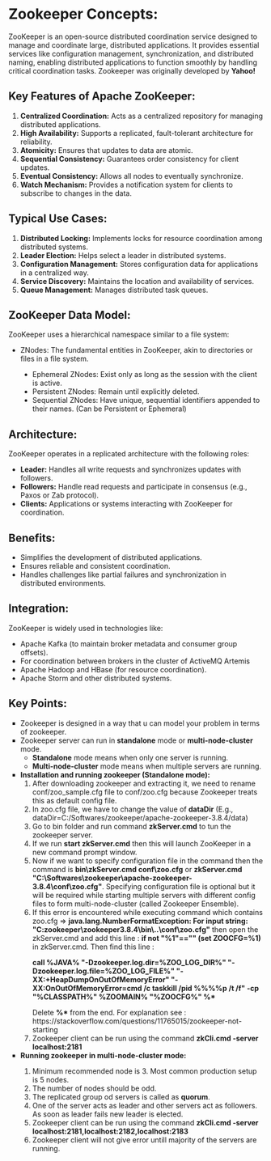 # Zookeeper Concepts:
ZooKeeper is an open-source distributed coordination service designed to manage and coordinate large, distributed applications. 
It provides essential services like configuration management, synchronization, and distributed naming, enabling distributed applications 
to function smoothly by handling critical coordination tasks. Zookeeper was originally developed by **Yahoo!**

## Key Features of Apache ZooKeeper:
<ol>
  <li><b>Centralized Coordination:</b> Acts as a centralized repository for managing distributed applications.</li>
  <li><b>High Availability:</b> Supports a replicated, fault-tolerant architecture for reliability.</li>
  <li><b>Atomicity:</b> Ensures that updates to data are atomic.</li>
  <li><b>Sequential Consistency:</b> Guarantees order consistency for client updates.</li>
  <li><b>Eventual Consistency:</b> Allows all nodes to eventually synchronize.</li>
  <li><b>Watch Mechanism:</b> Provides a notification system for clients to subscribe to changes in the data.</li>
</ol>

## Typical Use Cases:
<ol>
<li><b>Distributed Locking:</b> Implements locks for resource coordination among distributed systems.</li>
<li><b>Leader Election:</b> Helps select a leader in distributed systems.</li>
<li><b>Configuration Management:</b> Stores configuration data for applications in a centralized way.</li>
<li><b>Service Discovery:</b> Maintains the location and availability of services.</li>
<li><b>Queue Management:</b> Manages distributed task queues.</li>
</ol>

## ZooKeeper Data Model:
ZooKeeper uses a hierarchical namespace similar to a file system:

<ul>
  <li> ZNodes: The fundamental entities in ZooKeeper, akin to directories or files in a file system.</li>
  <ul>
    <li type="disc"> Ephemeral ZNodes: Exist only as long as the session with the client is active.</li>
    <li type="disc">Persistent ZNodes: Remain until explicitly deleted.</li>
    <li type="disc">Sequential ZNodes: Have unique, sequential identifiers appended to their names. (Can be Persistent or Ephemeral)</li>
  </ul>  
</ul>

## Architecture:
ZooKeeper operates in a replicated architecture with the following roles:<br>
<ul>
  <li><b>Leader:</b> Handles all write requests and synchronizes updates with followers.</li>
  <li><b>Followers:</b> Handle read requests and participate in consensus (e.g., Paxos or Zab protocol).</li>
  <li><b>Clients:</b> Applications or systems interacting with ZooKeeper for coordination.</li>
</ul>

## Benefits:
<ul>
  <li>Simplifies the development of distributed applications.</li>
  <li>Ensures reliable and consistent coordination.</li>
  <li>Handles challenges like partial failures and synchronization in distributed environments.</li>
</ul>
  
## Integration:
ZooKeeper is widely used in technologies like:
<ul>
  <li>Apache Kafka (to maintain broker metadata and consumer group offsets).</li>
  <li>For coordination between brokers in the cluster of ActiveMQ Artemis</li>
  <li>Apache Hadoop and HBase (for resource coordination).</li>
  <li>Apache Storm and other distributed systems.</li>
</ul>

## Key Points:
<ul>
  <li type="square">Zookeeper is designed in a way that u can model your problem in terms of zookeeper.</li>
  <li type="square">Zookeeper server can run in <b>standalone</b> mode or <b>multi-node-cluster</b> mode.
    <ul>
      <li type = "circle"><b>Standalone</b> mode means when only one server is running.</li>
      <li type = "circle"><b>Multi-node-cluster</b> mode means when multiple servers are running.</li>
    </ul></li>
  <li type="square"><b>Installation and running zookeeper (Standalone mode):</b>
    <ol>
      <li>After downloading zookeeper and extracting it, we need to rename conf/zoo_sample.cfg file to conf/zoo.cfg because Zookeeper treats this as default config file.</li> 
      <li>In zoo.cfg file, we have to change the value of <b>dataDir</b> (E.g., dataDir=C:/Softwares/zookeeper/apache-zookeeper-3.8.4/data)</li>
      <li>Go to bin folder and run command <b>zkServer.cmd</b> to tun the zookeeper server.</li>
      <li>If we run <b>start zkServer.cmd</b> then this will launch ZooKeeper in a new command prompt window.</li>
      <li>Now if we want to specify configuration file in the command then the command is <b>bin\zkServer.cmd conf\zoo.cfg</b> or <b>zkServer.cmd "C:\Softwares\zookeeper\apache-zookeeper-3.8.4\conf\zoo.cfg"</b>. Specifying configuration file is optional but it will be required while starting multiple servers with different config files to form multi-node-cluster (called Zookeeper Ensemble).</li>
      <li>If this error is encountered while executing command which contains zoo.cfg => <b>java.lang.NumberFormatException: For input string: "C:zookeeper\zookeeper3.8.4\bin\..\conf\zoo.cfg"</b> then open the zkServer.cmd and add this line : <b>if not "%1"=="" (set ZOOCFG=%1)</b> in zkServer.cmd. Then find this line : <br><b><p>call %JAVA% "-Dzookeeper.log.dir=%ZOO_LOG_DIR%" "-Dzookeeper.log.file=%ZOO_LOG_FILE%" "-XX:+HeapDumpOnOutOfMemoryError" "-XX:OnOutOfMemoryError=cmd /c taskkill /pid %%%%p /t /f" -cp "%CLASSPATH%" %ZOOMAIN% "%ZOOCFG%" %*</p></b> Delete <b>%*</b> from the end. For explanation see : https://stackoverflow.com/questions/11765015/zookeeper-not-starting</li>
      <li>Zookeeper client can be run using the command <b>zkCli.cmd -server localhost:2181</b></li>
    </ol>
  </li>
  <li type="square"><b>Running zookeeper in multi-node-cluster mode:</b></li>
  <ol>
    <li>Minimum recommended node is 3. Most common production setup is 5 nodes.</li>
    <li>The number of nodes should be odd.</li>
    <li>The replicated group od servers is called as <b>quorum</b>.</li>
    <li>One of the server acts as leader and other servers act as followers. As soon as leader fails new leader is elected.</li>
    <li>Zookeeper client can be run using the command <b>zkCli.cmd -server localhost:2181,localhost:2182,localhost:2183</b></li>
    <li>Zookeeper client will not give error untill majority of the servers are running.</li>
  </ol>
</ul>
